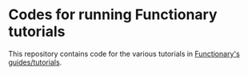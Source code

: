 # Codes for running Functionary tutorials

This repository contains code for the various tutorials in [Functionary's guides/tutorials](https://functionary.meetkai.com/guides).

